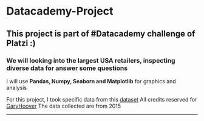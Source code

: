 # Datacademy-Project
This project is part of #Datacademy challenge of Platzi :)
------------

### We will looking into the largest USA retailers, inspecting diverse data for answer some questions
I will use **Pandas, Numpy, Seaborn and Matplotlib** for graphics and analysis


For this project, I took specific data from this [dataset](https://www.kaggle.com/yamqwe/largest-us-retailers-2015e "here")
All credits reserved for [GaryHoover](https://data.world/garyhoov)
The data collected are from 2015

-----------
